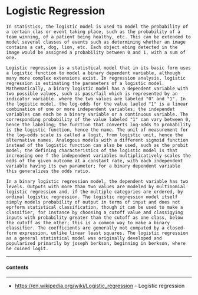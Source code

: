 # Logistic Regression
    In statistics, the logistic model is used to model the probability of a certain clas or event taking place, such as the probability of a team winning, of a patient being healthy, etc. This can be extended to model several classes of events such as determining whether an image contains a cat, dog, lion, etc. Each object ebing detected in the image would be assigned a probability between 0 and 1, with a sum of one.

    Logistic regression is a statistical model that in its basic form uses a logistic function to model a binary dependent variable, although many more complex extensions exist. In regression analysis, logistic regression is estimating the parameters of a logistic model. Mathematically, a binary logistic model has a dependent variable with two possible values, such as pass/fail which is represented by an indicator variable. where the two values are labeled "0" and "1". In the logistic model, the log-odds for the value laeled "1" is a linear combination of one or more independent variables; the independet variables can each be a binary variable or a continuous variable. The corresponding probability of the value labeled "1" can vary between 0, hence the labeling; the function that converts log-odds to probability is the logistic function, hence the name. The unit of measurement for the log-odds scale is called a logit, from logistic unit, hence the alternative names. Analogous models with a different sigmoid function instead of the logistic function can also be used, such as the probit model; the defining characteristics of the logistic model is that increasing one f the independent variables multiplicatively scales the odds of the given outcome at a constant rate, with each independent variable having its own parameter; for a binary dependent variable this generalizes the odds ratio.

    In a binary logistic regression model, the dependent variable has two levels. Outputs with more than two values are modeled by multinomial logistic regression and, if the multiple categories are ordered, by ordinal logistic regression. The logistic regression model itself simply models probability of output in terms of input and does not eprform statistical classification, though it can be used to make a classifier, for instance by choosing a cutoff value and classigying inputs with probability greater than the cutoff as one class, below the cutoff as the other; this is a common way to make a binary classifier. The coefficients are generally not computed by a closed-form expression, unlike linear least squares. The logistic regression as a general statistical model was originally developed and popularized primarily by joseph berkson, beginning in berkson, where he coined logit.


*****
#### contents
******
* https://en.wikipedia.org/wiki/Logistic_regression - Logistic regression
